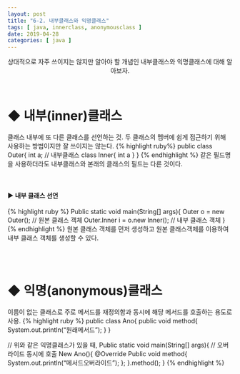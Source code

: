 ```yaml
---
layout: post
title: "6-2. 내부클래스와 익명클래스"
tags: [ java, innerclass, anonymousclass ]
date: 2019-04-28
categories: [ java ]
---
```


<p align="center">
    상대적으로 자주 쓰이지는 않지만 알아야 할 개념인 내부클래스와 익명클래스에 대해 알아보자.
</p><br/>

# ◆ 내부(inner)클래스
클래스 내부에 또 다른 클래스를 선언하는 것. 두 클래스의 멤버에 쉽게 접근하기 위해 사용하는 방법이지만 잘 쓰이지는 않는다.
{% highlight ruby%}
public class Outer{
	int a;
    // 내부클래스
	class Inner{
		int a
    }
}
{% endhighlight %}
같은 필드명을 사용하더라도 내부클래스와 본래의 클래스의 필드는 다른 것이다.

<br/>

#### ▶ 내부 클래스 선언
{% highlight ruby %}
Public static void main(String[] args){
	Outer o = new Outer(); // 원본 클래스 객체
	Outer.Inner i = o.new Inner(); // 내부 클래스 객체
}
{% endhighlight %}
원본 클래스 객체를 먼저 생성하고 원본 클래스객체를 이용하여 내부 클래스 객체를 생성할 수 있다.

<br/><br/>

# ◆ 익명(anonymous)클래스
이름이 없는 클래스로 주로 메서드를 재정의함과 동시에 해당 메서드를 호출하는 용도로 사용.
{% highlight ruby %}
public class Ano{
	public void method{
		System.out.println(“원래메서드”);
    }
}

// 위와 같은 익명클래스가 있을 때,
Public static void main(String[] args){
    // 오버라이드 동시에 호출
	New Ano(){
		@Override
		Public void method{
			System.out.println(“메서드오버라이드”);
            };
	}.method();
}
{% endhighlight %}




<br/>